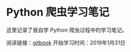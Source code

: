 # Python 爬虫学习笔记

这里记录了我自学 Python 爬虫过程中的学习笔记。

阅读链接：[gitbook](https://xzywisdili.gitbooks.io/python/content/)
开始学习时间：2019年1月31日
